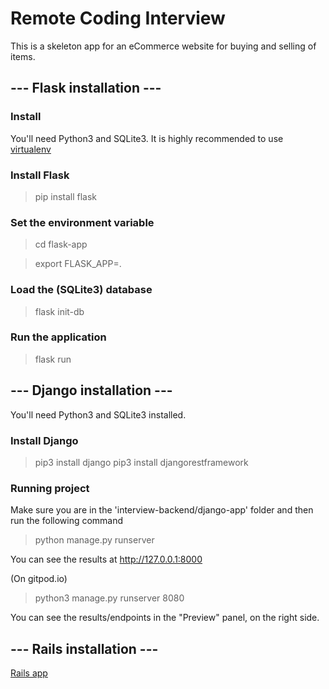 # Remote Coding Interview

This is a skeleton app for an eCommerce website for buying and selling of items.

## --- Flask installation ---

### Install
You'll need Python3 and SQLite3. It is highly recommended to use [virtualenv](https://docs.python.org/3/library/venv.html)

### Install Flask
> pip install flask

### Set the environment variable
> cd flask-app

> export FLASK_APP=.

### Load the (SQLite3) database
> flask init-db

### Run the application
> flask run


## --- Django installation ---
You'll need Python3 and SQLite3 installed.

### Install Django
> pip3 install django
> pip3 install djangorestframework

### Running project
Make sure you are in the 'interview-backend/django-app' folder and then run the following command
> python manage.py runserver

You can see the results at http://127.0.0.1:8000

(On gitpod.io)
> python3 manage.py runserver 8080

You can see the results/endpoints in the "Preview" panel, on the right side.


## --- Rails installation ---
[Rails app](./rails-app/README.md)
